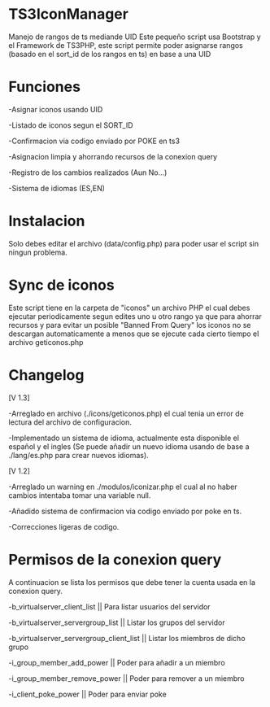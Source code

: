 # TS3IconManager
Manejo de rangos de ts mediande UID
Este pequeño script usa Bootstrap y el Framework de TS3PHP, este script permite poder asignarse rangos (basado en el sort_id de los rangos en ts) en base a una UID 

# Funciones

-Asignar iconos usando UID

-Listado de iconos segun el SORT_ID

-Confirmacion via codigo enviado por POKE en ts3

-Asignacion limpia y ahorrando recursos de la conexion query

-Registro de los cambios realizados (Aun No...)

-Sistema de idiomas (ES,EN)

# Instalacion
Solo debes editar el archivo (data/config.php) para poder usar el script sin ningun problema.

# Sync de iconos
Este script tiene en la carpeta de "iconos" un archivo PHP el cual debes ejecutar periodicamente segun edites uno u otro rango ya que para ahorrar recursos y para evitar un posible "Banned From Query" los iconos no se descargan automaticamente a menos que se ejecute cada cierto tiempo el archivo geticonos.php

# Changelog
[V 1.3]

-Arreglado en archivo (./icons/geticonos.php) el cual tenia un error de lectura del archivo de configuracion.

-Implementado un sistema de idioma, actualmente esta disponible el español y el ingles (Se puede añadir un nuevo idioma usando de base a ./lang/es.php para crear nuevos idiomas).

[V 1.2]

-Arreglado un warning en ./modulos/iconizar.php el cual al no haber cambios intentaba tomar una variable null.

-Añadido sistema de confirmacion via codigo enviado por poke en ts.

-Correcciones ligeras de codigo.

# Permisos de la conexion query
A continuacion se lista los permisos que debe tener la cuenta usada en la conexion query.

-b_virtualserver_client_list || Para listar usuarios del servidor

-b_virtualserver_servergroup_list || Listar los grupos del servidor

-b_virtualserver_servergroup_client_list || Listar los miembros de dicho grupo

-i_group_member_add_power || Poder para añadir a un miembro

-i_group_member_remove_power || Poder para remover a un miembro

-i_client_poke_power || Poder para enviar poke

